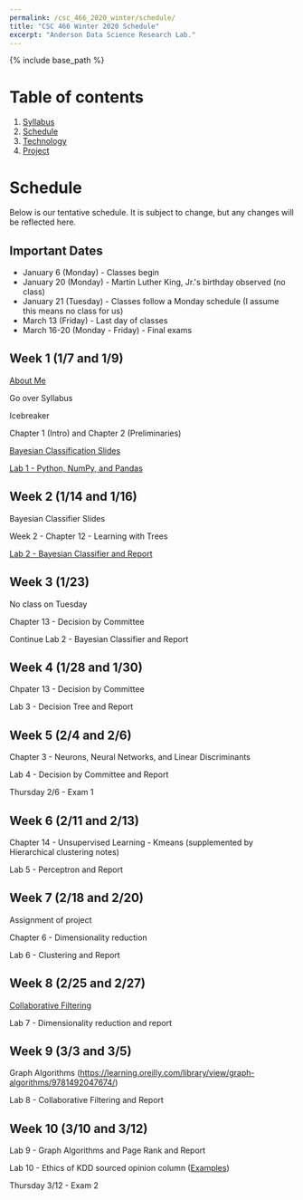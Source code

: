 ```yaml
---
permalink: /csc_466_2020_winter/schedule/
title: "CSC 466 Winter 2020 Schedule"
excerpt: "Anderson Data Science Research Lab."
---
```


{% include base_path %}

# Table of contents
1. [Syllabus](/csc_466_2020_winter/)
2. [Schedule](/csc_466_2020_winter/schedule/)
3. [Technology](/csc_466_2020_winter/technology/)
4. [Project](/csc_466_2020_winter/project/)

# Schedule
Below is our tentative schedule. It is subject to change, but any changes will be reflected here.

## Important Dates
* January 6 (Monday) - Classes begin
* January 20 (Monday) - Martin Luther King, Jr.'s birthday observed (no class)
* January 21 (Tuesday) - Classes follow a Monday schedule (I assume this means no class for us)
* March 13 (Friday) - Last day of classes
* March 16-20 (Monday - Friday) - Final exams

## Week 1 (1/7 and 1/9)
<a href="/csc_466_2020_winter/aboutme.pptx">About Me</a>

Go over Syllabus

Icebreaker

Chapter 1 (Intro) and Chapter 2 (Preliminaries)

<a href="/data_301_2019_fall/Bayesian Classification.ppt">Bayesian Classification Slides</a>

[Lab 1 - Python, NumPy, and Pandas](https://classroom.github.com/a/efsRItDZ)

## Week 2 (1/14 and 1/16)
Bayesian Classifier Slides

Week 2 - Chapter 12 - Learning with Trees

<a href="https://classroom.github.com/a/v9PJbN9u">Lab 2 - Bayesian Classifier and Report</a>

## Week 3 (1/23)
No class on Tuesday

Chapter 13 - Decision by Committee

Continue Lab 2 - Bayesian Classifier and Report

## Week 4 (1/28 and 1/30)
Chpater 13 - Decision by Committee

Lab 3 - Decision Tree and Report

## Week 5 (2/4 and 2/6)
Chapter 3 - Neurons, Neural Networks, and Linear Discriminants

Lab 4 - Decision by Committee and Report

Thursday 2/6 - Exam 1

## Week 6 (2/11 and 2/13)
Chapter 14 - Unsupervised Learning - Kmeans (supplemented by Hierarchical clustering notes)

Lab 5 - Perceptron and Report

## Week 7 (2/18 and 2/20)
Assignment of project

Chapter 6 - Dimensionality reduction

Lab 6 - Clustering and Report

## Week 8 (2/25 and 2/27)
<a href="/csc_466_2020_winter/CF_AdaptiveWeb_2006.pdf">Collaborative Filtering</a>

Lab 7 - Dimensionality reduction and report

## Week 9 (3/3 and 3/5)
Graph Algorithms (https://learning.oreilly.com/library/view/graph-algorithms/9781492047674/)

Lab 8 - Collaborative Filtering and Report

## Week 10 (3/10 and 3/12)
Lab 9 - Graph Algorithms and Page Rank and Report

Lab 10 - Ethics of KDD sourced opinion column (<a href="https://www.bloomberg.com/authors/ATFPV0aLyJM/catherine-h-oneil">Examples</a>)

Thursday 3/12 - Exam 2
